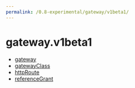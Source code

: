 ```yaml
---
permalink: /0.8-experimental/gateway/v1beta1/
---
```


# gateway.v1beta1



* [gateway](gateway.md)
* [gatewayClass](gatewayClass.md)
* [httpRoute](httpRoute.md)
* [referenceGrant](referenceGrant.md)